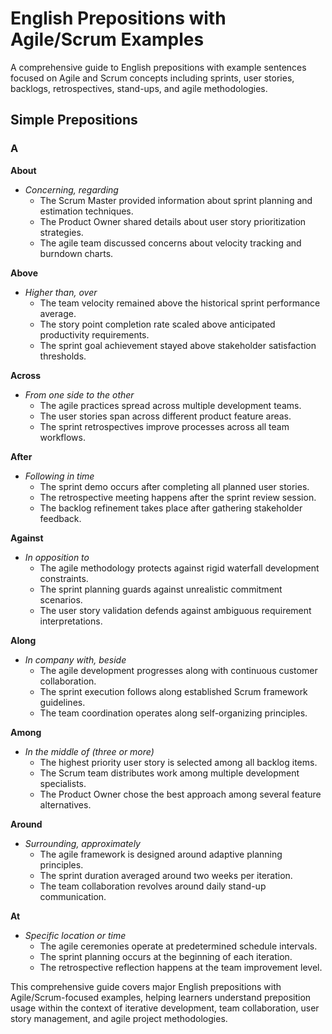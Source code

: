 # English Prepositions with Agile/Scrum Examples

A comprehensive guide to English prepositions with example sentences focused on Agile and Scrum concepts including sprints, user stories, backlogs, retrospectives, stand-ups, and agile methodologies.

## Simple Prepositions

### A

**About**
- *Concerning, regarding*
  - The Scrum Master provided information about sprint planning and estimation techniques.
  - The Product Owner shared details about user story prioritization strategies.
  - The agile team discussed concerns about velocity tracking and burndown charts.

**Above**
- *Higher than, over*
  - The team velocity remained above the historical sprint performance average.
  - The story point completion rate scaled above anticipated productivity requirements.
  - The sprint goal achievement stayed above stakeholder satisfaction thresholds.

**Across**
- *From one side to the other*
  - The agile practices spread across multiple development teams.
  - The user stories span across different product feature areas.
  - The sprint retrospectives improve processes across all team workflows.

**After**
- *Following in time*
  - The sprint demo occurs after completing all planned user stories.
  - The retrospective meeting happens after the sprint review session.
  - The backlog refinement takes place after gathering stakeholder feedback.

**Against**
- *In opposition to*
  - The agile methodology protects against rigid waterfall development constraints.
  - The sprint planning guards against unrealistic commitment scenarios.
  - The user story validation defends against ambiguous requirement interpretations.

**Along**
- *In company with, beside*
  - The agile development progresses along with continuous customer collaboration.
  - The sprint execution follows along established Scrum framework guidelines.
  - The team coordination operates along self-organizing principles.

**Among**
- *In the middle of (three or more)*
  - The highest priority user story is selected among all backlog items.
  - The Scrum team distributes work among multiple development specialists.
  - The Product Owner chose the best approach among several feature alternatives.

**Around**
- *Surrounding, approximately*
  - The agile framework is designed around adaptive planning principles.
  - The sprint duration averaged around two weeks per iteration.
  - The team collaboration revolves around daily stand-up communication.

**At**
- *Specific location or time*
  - The agile ceremonies operate at predetermined schedule intervals.
  - The sprint planning occurs at the beginning of each iteration.
  - The retrospective reflection happens at the team improvement level.

This comprehensive guide covers major English prepositions with Agile/Scrum-focused examples, helping learners understand preposition usage within the context of iterative development, team collaboration, user story management, and agile project methodologies.
